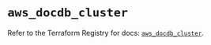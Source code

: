# `aws_docdb_cluster`

Refer to the Terraform Registry for docs: [`aws_docdb_cluster`](https://registry.terraform.io/providers/hashicorp/aws/6.13.0/docs/resources/docdb_cluster).
